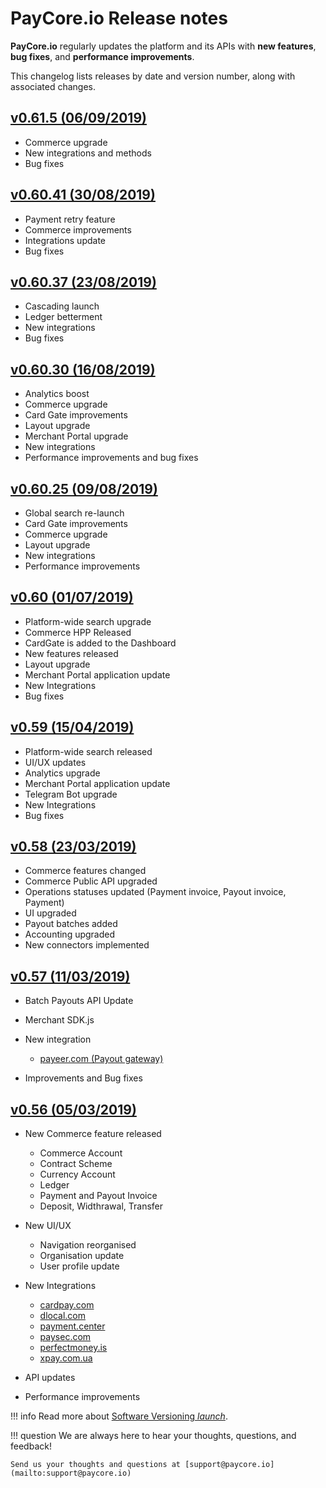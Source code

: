 # PayCore.io Release notes 

**PayCore.io** regularly updates the platform and its APIs with **new features**, **bug fixes**, and **performance improvements**. 

This changelog lists releases by date and version number, along with associated changes. 

## [v0.61.5 (06/09/2019)](v0.61.5/)

* Commerce upgrade
* New integrations and methods
* Bug fixes

## [v0.60.41 (30/08/2019)](v0.60.41/)

* Payment retry feature
* Commerce improvements
* Integrations update
* Bug fixes

## [v0.60.37 (23/08/2019)](v0.60.37/)

  * Cascading launch
  * Ledger betterment
  * New integrations
  * Bug fixes

## [v0.60.30 (16/08/2019)](v0.60.30/)

  * Analytics boost
  * Commerce upgrade
  * Card Gate improvements
  * Layout upgrade
  * Merchant Portal upgrade
  * New integrations
  * Performance improvements and bug fixes

## [v0.60.25 (09/08/2019)](v0.60.25/)

  * Global search re-launch
  * Card Gate improvements
  * Commerce upgrade
  * Layout upgrade
  * New integrations
  * Performance improvements

## [v0.60 (01/07/2019)](v0.60/)

* Platform-wide search upgrade
* Commerce HPP Released
* CardGate is added to the Dashboard
* New features released
* Layout upgrade
* Merchant Portal application update
* New Integrations
* Bug fixes

## [v0.59 (15/04/2019)](v0.59/)
* Platform-wide search released
* UI/UX updates
* Analytics upgrade
* Merchant Portal application update
* Telegram Bot upgrade
* New Integrations
* Bug fixes


## [v0.58 (23/03/2019)](v0.58/)

* Commerce features changed
* Commerce Public API upgraded
* Operations statuses updated (Payment invoice, Payout invoice, Payment)
* UI upgraded
* Payout batches added
* Accounting upgraded
* New connectors implemented

## [v0.57 (11/03/2019)](v0.57/)

* Batch Payouts API Update
* Merchant SDK.js
* New integration

    * [payeer.com (Payout gateway)](/connectors/payeer)

* Improvements and Bug fixes

## [v0.56 (05/03/2019)](v0.56/)

* New Commerce feature released

    * Commerce Account
    * Contract Scheme
    * Currency Account
    * Ledger
    * Payment and Payout Invoice
    * Deposit, Widthrawal, Transfer

* New UI/UX

    * Navigation reorganised
    * Organisation update
    * User profile update

* New Integrations

    * [cardpay.com](/connectors/cardpay)
    * [dlocal.com](/connectors/dlocal)
    * [payment.center](/connectors/paymentcenter)
    * [paysec.com](/connectors/paysec)
    * [perfectmoney.is](/connectors/perfectmoney)
    * [xpay.com.ua](/connectors/xpayua)

* API updates
* Performance improvements

!!! info
    Read more about [Software Versioning <i class="md-icon">launch</i>](https://semver.org).

!!! question
    We are always here to hear your thoughts, questions, and feedback! 

    Send us your thoughts and questions at [support@paycore.io](mailto:support@paycore.io)